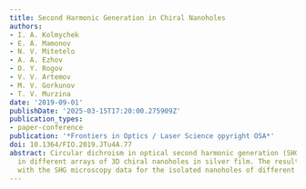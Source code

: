 ```yaml
---
title: Second Harmonic Generation in Chiral Nanoholes
authors:
- I. A. Kolmychek
- E. A. Mamonov
- N. V. Mitetelo
- A. A. Ezhov
- O. Y. Rogov
- V. V. Artemov
- M. V. Gorkunov
- T. V. Murzina
date: '2019-09-01'
publishDate: '2025-03-15T17:20:00.275909Z'
publication_types:
- paper-conference
publication: '*Frontiers in Optics / Laser Science o̧pyright OSA*'
doi: 10.1364/FIO.2019.JTu4A.77
abstract: Circular dichroism in optical second harmonic generation (SHG) is studied
  in different arrays of 3D chiral nanoholes in silver film. The results are compared
  with the SHG microscopy data for the isolated nanoholes of different symmetry.
---
```

